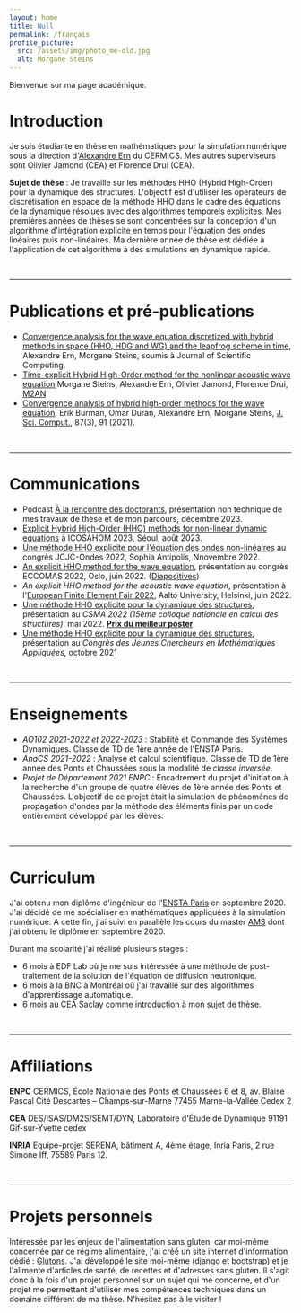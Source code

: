```yaml
---
layout: home
title: Null
permalink: /français
profile_picture:
  src: /assets/img/photo_me-old.jpg
  alt: Morgane Steins
---
```


Bienvenue sur ma page académique.

# Introduction
Je suis étudiante en thèse en mathématiques pour la simulation numérique sous la direction d'[Alexandre Ern](http://cermics.enpc.fr/~ern/) du CERMICS. Mes autres superviseurs sont Olivier Jamond (CEA) et Florence Drui (CEA).

**Sujet de thèse** : 
Je travaille sur les méthodes HHO (Hybrid High-Order) pour la dynamique des structures. L'objectif est d'utiliser les opérateurs de discrétisation en espace de la méthode HHO dans le cadre des équations de la dynamique résolues avec des algorithmes temporels explicites.
Mes premières années de thèses se sont concentrées sur la conception d'un algorithme d'intégration explicite en temps pour l'équation des ondes linéaires puis non-linéaires.
Ma dernière année de thèse est dédiée à l'application de cet algorithme à des simulations en dynamique rapide.

&nbsp;

***
# Publications et pré-publications
- [Convergence analysis for the wave equation discretized with hybrid methods in space (HHO, HDG and WG) and the leapfrog scheme in time](https://hal.science/hal-04200966v1), Alexandre Ern, Morgane Steins, soumis à Journal of Scientific Computing.
- [Time-explicit Hybrid High-Order method for the nonlinear acoustic wave equation](https://hal.science/hal-03960273),Morgane Steins, Alexandre Ern, Olivier Jamond, Florence Drui, [M2AN](https://www.esaim-m2an.org/component/article?access=doi&doi=10.1051/m2an/2023066).
- [Convergence analysis of hybrid high-order methods for the wave equation](https://link.springer.com/article/10.1007/s10915-021-01492-1), Erik Burman, Omar Duran, Alexandre Ern, Morgane Steins, [J. Sci. Comput.]((https://link.springer.com/article/10.1007/s10915-021-01492-1)), 87(3), 91 (2021).

&nbsp;

***
# Communications
- Podcast [À la rencontre des doctorants](https://podcast.ausha.co/a-la-rencontre-des-doctorants/ep-11-les-mathematiques-pour-une-meilleure-simulation-des-accidents-nucleaires), présentation non technique de mes travaux de thèse et de mon parcours, décembre 2023.
- [Explicit Hybrid High-Order (HHO) methods for non-linear dynamic equations](https://sigongji.icosahom2023.org/admin/proceedings/TableOfContents_web.asp) à ICOSAHOM 2023, Séoul, août 2023.
- [Une méthode HHO explicite pour l'équation des ondes non-linéaires](https://jcjc_ondes.pages.math.cnrs.fr/slides/Steins_Morgane.pdf) au congrès JCJC-Ondes 2022, Sophia Antipolis, Nnovembre 2022. 
- [An explicit HHO method for the wave equation](https://www.eccomas2022.org/admin/files/fileabstract/a386.pdf), présentation au congrès ECCOMAS 2022, Oslo, juin 2022. ([Diapositives](assets/STEINS_ECCOMAS.pdf))
- *An explicit HHO method for the acoustic wave equation*, présentation à l'[European Finite Element Fair 2022](http://math.aalto.fi/conferences/efef2022/index.html), Aalto University, Helsinki, juin 2022.
- [Une méthode HHO explicite pour la dynamique des structures](https://csma2022.sciencesconf.org/377744/document), présentation au *CSMA 2022 (15ème colloque nationale en calcul des structures)*, mai 2022. [**Prix du meilleur poster**](assets/poster_final.pdf)
- [Une méthode HHO explicite pour la dynamique des structures](https://cjc-ma2021.github.io/resumes/resume-morgane-steins.pdf), présentation au *Congrès des Jeunes Chercheurs en Mathématiques Appliquées*, octobre 2021

&nbsp;

***
# Enseignements 
- *AO102 2021-2022 et 2022-2023* : Stabilité et Commande des Systèmes Dynamiques. Classe de TD de 1ère année de l'ENSTA Paris. 
- *AnaCS 2021-2022* : Analyse et calcul scientifique. Classe de TD de 1ère année des Ponts et Chaussées sous la modalité de *classe inversée*.
- *Projet de Département 2021 ENPC* : Encadrement du projet d'initiation à la recherche d'un groupe de quatre élèves de 1ère année des Ponts et Chaussées. L'objectif de ce projet était la simulation de phénomènes de propagation d'ondes par la méthode des éléments finis par un code entièrement développé par les élèves.


&nbsp;

***
# Curriculum
J'ai obtenu mon diplôme d'ingénieur de l'[ENSTA Paris](https://www.ensta-paristech.fr/) en septembre 2020. J'ai décidé de me spécialiser en mathématiques appliquées à la simulation numérique. A cette fin, j'ai suivi en parallèle les cours du master [AMS](https://www.universite-paris-saclay.fr/en/education/master/mathematics-and-applications/m2-analyse-modelisation-simulation) dont j'ai obtenu le diplôme en septembre 2020.

Durant ma scolarité j'ai réalisé plusieurs stages :
- 6 mois à EDF Lab où je me suis intéressée à une méthode de post-traitement de la solution de l'équation de diffusion neutronique.
- 6 mois à la BNC à Montréal où j'ai travaillé sur des algorithmes d'apprentissage automatique.
- 6 mois au CEA Saclay comme introduction à mon sujet de thèse.


&nbsp;

***
# Affiliations
**ENPC**
CERMICS, École Nationale des Ponts et Chaussées
6 et 8, av. Blaise Pascal
Cité Descartes – Champs-sur-Marne
77455 Marne-la-Vallée Cedex 2


**CEA**
DES/ISAS/DM2S/SEMT/DYN, Laboratoire d'Étude de Dynamique
91191 Gif-sur-Yvette cedex




**INRIA**
Equipe-projet SERENA, bâtiment A, 4ème étage, Inria Paris, 2 rue Simone Iff, 75589 Paris 12.

&nbsp;

***

# Projets personnels
Intéressée par les enjeux de l'alimentation sans gluten, car moi-même concernée par ce régime alimentaire, j'ai créé un site internet d'information dédié : [Glutons](https://glutons.fr/). J'ai développé le site moi-même (django et bootstrap) et je l'alimente d'articles de santé, de recettes et d'adresses sans gluten. Il s'agit donc à la fois d'un projet personnel sur un sujet qui me concerne, et d'un projet me permettant d'utiliser mes compétences techniques dans un domaine différent de ma thèse. N'hésitez pas à le visiter !